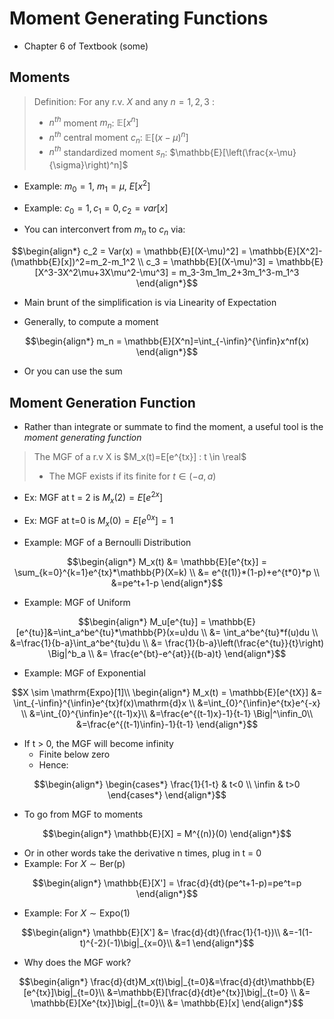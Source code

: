 # Moment Generating Functions

- Chapter 6 of Textbook (some)

## Moments

> Definition: For any r.v. $X$ and any $n=1,2,3$ :
>
> - $n^{th}$ moment $m_n$: $\mathbb{E}[x^n]$ 
> - $n^{th}$ central moment $c_n$: $\mathbb{E}[\left(x-\mu\right)^n]$ 
> - $n^{th}$ standardized moment $s_n$: $\mathbb{E}[\left(\frac{x-\mu}{\sigma}\right)^n]$ 

- Example: $m_0=1$, $m_1 = \mu$, $E[x^2]$

- Example: $c_0 = 1, c_1=0, c_2= var[x]$

- You can interconvert from $m_n$ to $c_n$ via:

```math
\begin{align*}
c_2 = Var(x) = \mathbb{E}[(X-\mu)^2] = \mathbb{E}[X^2]-(\mathbb{E}[x])^2=m_2-m_1^2 \\
c_3 = \mathbb{E}[(X-\mu)^3] = \mathbb{E}[X^3-3X^2\mu+3X\mu^2-\mu^3] = m_3-3m_1m_2+3m_1^3-m_1^3
\end{align*}
```

- Main brunt of the simplification is via Linearity of Expectation

- Generally, to compute a moment

```math
\begin{align*}
m_n = \mathbb{E}[X^n]=\int_{-\infin}^{\infin}x^nf(x)
\end{align*}
```

- Or you can use the sum

## Moment Generation Function

- Rather than integrate or summate to find the moment, a useful tool is the *moment generating function*

> The MGF of a r.v X is $M_x(t)=E[e^{tx}] : t \in \real$  
>
> - The MGF exists if its finite for $t \in (-a,a)$ 

- Ex: MGF at t = 2 is $M_x(2)=E[e^{2x}]$

- Ex: MGF at t=0 is $M_x(0)=E[e^{0x}] = 1$ 

- Example: MGF of a Bernoulli Distribution

```math
\begin{align*}
M_x(t) &= \mathbb{E}[e^{tx}] = \sum_{k=0}^{k=1}e^{tx}*\mathbb{P}(X=k) \\ 
&= e^{t(1)}*(1-p)+e^{t*0}*p \\ 
&=pe^t+1-p
\end{align*}
```

- Example: MGF of Uniform

```math
\begin{align*}
M_u[e^{tu}] = \mathbb{E}[e^{tu}]&=\int_a^be^{tu}*\mathbb{P}(x=u)du \\
&= \int_a^be^{tu}*f(u)du \\
&=\frac{1}{b-a}\int_a^be^{tu}du \\
&= \frac{1}{b-a}\left(\frac{e^{tu}}{t}\right) \Big|^b_a \\
&= \frac{e^{bt}-e^{at}}{(b-a)t}
\end{align*}
```

- Example: MGF of Exponential

```math
X \sim \mathrm{Expo}[1]\\ 
\begin{align*}
M_x(t) = \mathbb{E}[e^{tX}] &= \int_{-\infin}^{\infin}e^{tx}f(x)\mathrm{d}x \\ 
&=\int_{0}^{\infin}e^{tx}e^{-x} \\ 
&=\int_{0}^{\infin}e^{(t-1)x}\\ 
&=\frac{e^{(t-1)x}-1}{t-1} \Big|^\infin_0\\ 
&=\frac{e^{(t-1)\infin}-1}{t-1}
\end{align*}
```

- If t > 0, the MGF will become infinity
  - Finite below zero
  - Hence:

```math
\begin{align*}
\begin{cases*}
\frac{1}{1-t} & t<0 \\
\infin & t>0
\end{cases*}
\end{align*}
```

- To go from MGF to moments

```math
\begin{align*}
\mathbb{E}[X] = M^{(n)}(0)
\end{align*}
```

- Or in other words take the derivative n times, plug in t = 0
- Example: For $X \sim \mathrm{Ber(p)}$ 

```math
\begin{align*}
\mathbb{E}[X'] = \frac{d}{dt}(pe^t+1-p)=pe^t=p
\end{align*}
```

- Example: For $X \sim \mathrm{Expo(1)}$ 

```math
\begin{align*}
\mathbb{E}[X'] &= \frac{d}{dt}(\frac{1}{1-t})\\ 
&=-1(1-t)^{-2}(-1)\big|_{x=0}\\ 
&=1
\end{align*}
```

- Why does the MGF work?

```math
\begin{align*}
\frac{d}{dt}M_x(t)\big|_{t=0}&=\frac{d}{dt}\mathbb{E}[e^{tx}]\big|_{t=0}\\
&=\mathbb{E}[\frac{d}{dt}e^{tx}]\big|_{t=0} \\
&= \mathbb{E}[Xe^{tx}]\big|_{t=0}\\ 
&= \mathbb{E}[x]
\end{align*}
```

